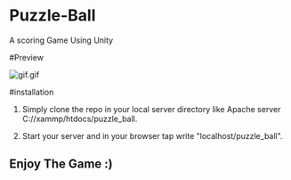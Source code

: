 # Puzzle-Ball

A scoring Game Using Unity 


#Preview 

![gif.gif](https://media.giphy.com/media/Bxg0HRZcvsmFA2sTxh/giphy.gif)

#installation

1. Simply clone the repo in your local server directory like Apache server C://xammp/htdocs/puzzle_ball.

2. Start your server and in your browser tap write "localhost/puzzle_ball".

## Enjoy The Game :) 
